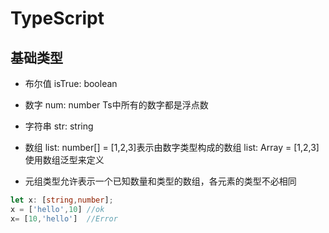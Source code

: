 # TypeScript

## 基础类型

* 布尔值 isTrue: boolean
* 数字 num: number Ts中所有的数字都是浮点数
* 字符串 str: string
* 数组 list: number[] = [1,2,3]表示由数字类型构成的数组  list: Array<number> = [1,2,3] 使用数组泛型来定义

* 元组类型允许表示一个已知数量和类型的数组，各元素的类型不必相同

```typeScript
let x: [string,number];
x = ['hello',10] //ok
x= [10,'hello']  //Error
```

